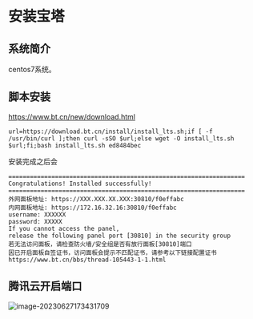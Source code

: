 # 安装宝塔



## 系统简介

centos7系统。



## 脚本安装

https://www.bt.cn/new/download.html

```
url=https://download.bt.cn/install/install_lts.sh;if [ -f /usr/bin/curl ];then curl -sSO $url;else wget -O install_lts.sh $url;fi;bash install_lts.sh ed8484bec
```



安装完成之后会

```
==================================================================
Congratulations! Installed successfully!
==================================================================
外网面板地址: https://XXX.XXX.XX.XXX:30810/f0effabc
内网面板地址: https://172.16.32.16:30810/f0effabc
username: XXXXXX
password: XXXXX
If you cannot access the panel,
release the following panel port [30810] in the security group
若无法访问面板，请检查防火墙/安全组是否有放行面板[30810]端口
因已开启面板自签证书，访问面板会提示不匹配证书，请参考以下链接配置证书
https://www.bt.cn/bbs/thread-105443-1-1.html
```



## 腾讯云开启端口

![image-20230627173431709](https://imgoss.xgss.net/picgo/image-20230627173431709.png?aliyun)